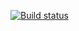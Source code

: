 [![Build status](https://ci.appveyor.com/api/projects/status/ch2cge2sa7py2jrl?svg=true)](https://ci.appveyor.com/project/Negrustin/deliverycardpattern)